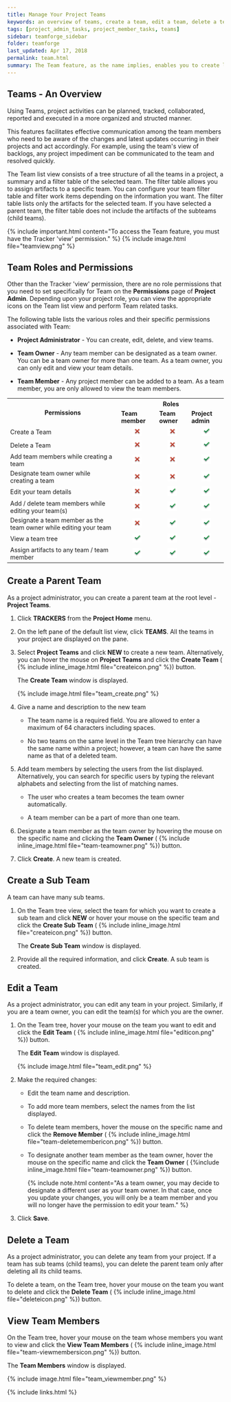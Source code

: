 ```yaml
---
title: Manage Your Project Teams
keywords: an overview of teams, create a team, edit a team, delete a team, view a team
tags: [project_admin_tasks, project_member_tasks, teams]
sidebar: teamforge_sidebar
folder: teamforge
last_updated: Apr 17, 2018
permalink: team.html
summary: The Team feature, as the name implies, enables you to create logical groups of team members to carry out project activities more efficiently in an agile environment. Using the Team list view, you can create, edit, delete and view teams at the project level.
---
```


## Teams - An Overview

Using Teams, project activities can be planned, tracked, collaborated, reported and executed in a more organized and structed manner.

This features facilitates effective communication among the team members who need to be aware of the changes and latest updates occurring in their projects and act accordingly. For example, using the team's view of backlogs, any project impediment can be communicated to the team and resolved quickly.

The Team list view consists of a tree structure of all the teams in a project, a summary and a filter table of the selected team. The filter table allows you to assign artifacts to a specific team. You can configure your team filter table and filter work items depending on the information you want. The filter table lists only the artifacts for the selected team. If you have selected a parent team, the filter table does not include the artifacts of the subteams (child teams).

 {% include important.html content="To access the Team feature, you must have the Tracker 'view' permission." %}
 {% include image.html file="teamview.png" %}

## Team Roles and Permissions

Other than the Tracker 'view' permission, there are no role permissions that you need to set specifically for Team on the **Permissions** page of **Project Admin**. Depending upon your project role, you can view the appropriate icons on the Team list view and perform Team related tasks.

The following table lists the various roles and their specific permissions associated with Team:

 * **Project Administrator** - You can create, edit, delete, and view teams.

 * **Team Owner** - Any team member can be designated as a team owner. You can be a team owner for more than one team. As a team owner, you can only edit and view your team details.

 * **Team Member** - Any project member can be added to a team. As a team member, you are only allowed to view the team members.

<table>
	<tr><th rowspan="2">Permissions</th><th colspan="3">Roles</th></tr>
	<tr><td><b>Team member</b></td><td><b>Team owner</b></td><td><b>Project admin</b></td></tr>
	<tr><td>Create a Team</td><td><center><img src="images/status-failure-small.png"/></center></td><td><center><img src="images/status-failure-small.png"/></center></td><td><center><img src="images/status-success-small.png"/></center></td></tr>
	<tr><td>Delete a Team</td><td><center><img src="images/status-failure-small.png"/></center></td><td><center><img src="images/status-failure-small.png"/></center></td><td><center><img src="images/status-success-small.png"/></center></td></tr>
	<tr><td>Add team members while creating a team</td><td><center><img src="images/status-failure-small.png"/></center></td><td><center><img src="images/status-failure-small.png"/></center></td><td><center><img src="images/status-success-small.png"/></center></td></tr>
	<tr><td>Designate team owner while creating a team</td><td><center><img src="images/status-failure-small.png"/></center></td><td><center><img src="images/status-failure-small.png"/></center></td><td><center><img src="images/status-success-small.png"/></center></td></tr>
	<tr><td>Edit your team details</td><td><center><img src="images/status-failure-small.png"/></center></td><td><center><img src="images/status-success-small.png"/></center></td><td><center><img src="images/status-success-small.png"/></center></td></tr>
	<tr><td>Add / delete team members while editing your team(s)</td><td><center><img src="images/status-failure-small.png"/></center></td><td><center><img src="images/status-success-small.png"/></center></td><td><center><img src="images/status-success-small.png"/></center></td></tr>
	<tr><td>Designate a team member as the team owner while editing your team</td><td><center><img src="images/status-failure-small.png"/></center></td><td><center><img src="images/status-success-small.png"/></center></td><td><center><img src="images/status-success-small.png"/></center></td></tr>
	<tr><td>View a team tree</td><td><center><img src="images/status-success-small.png"/></center></td><td><center><img src="images/status-success-small.png"/></center></td><td><center><img src="images/status-success-small.png"/></center></td></tr>
	<tr><td>Assign artifacts to any team / team member</td><td><center><img src="images/status-success-small.png"/></center></td><td><center><img src="images/status-success-small.png"/></center></td><td><center><img src="images/status-success-small.png"/></center></td></tr>	
</table>	

## Create a Parent Team

As a project administrator, you can create a parent team at the root level - **Project Teams**.

 1. Click **TRACKERS** from the **Project Home** menu.

 2. On the left pane of the default list view, click **TEAMS**. All the teams in your project are displayed on the pane.

 3. Select **Project Teams** and click **NEW** to create a new team. Alternatively, you can hover the mouse on **Project Teams** and click the **Create Team** ( {% include inline_image.html file="createicon.png" %}) button.

     The **Create Team** window is displayed.

     {% include image.html file="team_create.png" %}

 4. Give a name and description to the new team

    * The team name is a required field. You are allowed to enter a maximum of 64 characters including spaces.

    * No two teams on the same level in the Team tree hierarchy can have the same name within a project; however, a team can have the same name as that of a deleted team.

 5. Add team members by selecting the users from the list displayed. Alternatively, you can search for specific users by typing the relevant alphabets and selecting from the list of matching names.

    * The user who creates a team becomes the team owner automatically.

    * A team member can be a part of more than one team.

 6. Designate a team member as the team owner by hovering the mouse on the specific name and clicking the **Team Owner** ( {% include inline_image.html file="team-teamowner.png" %}) button.

 7. Click **Create**. A new team is created.


## Create a Sub Team

A team can have many sub teams.

 1. On the Team tree view, select the team for which you want to create a sub team and click **NEW** or hover your mouse on the specific team and click the **Create Sub Team** ( {% include inline_image.html file="createicon.png" %}) button.

    The **Create Sub Team** window is displayed.

 2. Provide all the required information, and click **Create**. A sub team is created.

## Edit a Team

As a project administrator, you can edit any team in your project. Similarly, if you are a team owner, you can edit the team(s) for which you are the owner.

 1. On the Team tree, hover your mouse on the team you want to edit and click the **Edit Team** ( {% include inline_image.html file="editicon.png" %}) button.

     The **Edit Team** window is displayed.

     {% include image.html file="team_edit.png" %}

 2. Make the required changes:

    * Edit the team name and description.

    * To add more team members, select the names from the list displayed.

    * To delete team members, hover the mouse on the specific name and click the **Remove Member** ( {% include inline_image.html file="team-deletemembericon.png" %}) button.

    * To designate another team member as the team owner, hover the mouse on the specific name and click the **Team Owner** ( {%include inline_image.html file="team-teamowner.png" %}) button.

      {% include note.html content="As a team owner, you may decide to designate a different user as your team owner. In that case, once you update your changes, you will only be a team member and you will no longer have the permission to edit your team." %}

 3. Click **Save**.

## Delete a Team

As a project administrator, you can delete any team from your project. If a team has sub teams (child teams), you can delete the parent team only after deleting all its child teams.

To delete a team, on the Team tree, hover your mouse on the team you want to delete and click the **Delete Team** ( {% include inline_image.html file="deleteicon.png" %}) button.


## View Team Members

On the Team tree, hover your mouse on the team whose members you want to view and click the **View Team Members** ( {% include inline_image.html file="team-viewmembersicon.png" %}) button.

The **Team Members** window is displayed.

 {% include image.html file="team_viewmember.png" %}







{% include links.html %}